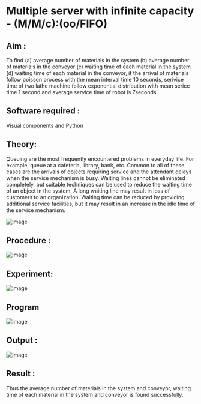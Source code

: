 # Multiple server with infinite capacity - (M/M/c):(oo/FIFO)
## Aim :
To find (a) average number of materials in the system (b) average number of materials in the conveyor (c) waiting time of each material in the system (d) waiting time of each material in the conveyor, if the arrival  of materials follow poisson process with the mean interval time 10 seconds, serivice time of two lathe machine follow exponential distribution with mean serice time 1 second and average service time of robot is 7seconds.

## Software required :
Visual components and Python

## Theory:
Queuing are the most frequently encountered problems in everyday life. For example, queue at a cafeteria, library, bank, etc. Common to all of these cases are the arrivals of objects requiring service and the attendant delays when the service mechanism is busy. Waiting lines cannot be eliminated completely, but suitable techniques can be used to reduce the waiting time of an object in the system. A long waiting line may result in loss of customers to an organization. Waiting time can be reduced by providing additional service facilities, but it may result in an increase in the idle time of the service mechanism.

![image](https://user-images.githubusercontent.com/103921593/203238035-1c8109bc-cbf2-4c77-baea-c5b682a752ef.png)

## Procedure :

![image](https://user-images.githubusercontent.com/103921593/203238265-176740b0-eae2-4772-90be-5449869ac9b0.png)




## Experiment:

![image](https://github.com/PranaveshSaikumar/Muttiple-capacity-with-infinite-capacity/assets/151001393/c8e3742e-37bd-414d-83c1-ecd82d8c3d94)

## Program
![image](https://github.com/PranaveshSaikumar/Muttiple-capacity-with-infinite-capacity/assets/151001393/7a757428-f238-479f-ae2a-aa3b9f4c2fe7)

## Output :
![image](https://github.com/PranaveshSaikumar/Muttiple-capacity-with-infinite-capacity/assets/151001393/db63df2b-f1f3-443a-ae1d-90990db72bce)

## Result : 

Thus the average number of materials in the system and conveyor, waiting time of each material in the system and conveyor is found successfully.
